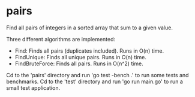 # pairs
Find all pairs of integers in a sorted array that sum to a given value.

Three different algorithms are implemented:

* Find: Finds all pairs (duplicates included). Runs in O(n) time.
* FindUnique: Finds all unique pairs. Runs in O(n) time.
* FindBruteForce: Finds all pairs. Runs in O(n^2) time.

Cd to the 'pairs' directory and run 'go test -bench .' to run some tests and benchmarks. Cd to the 'test' directory and run 'go run main.go' to run a small test application.
